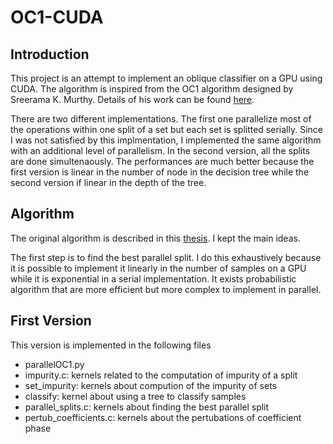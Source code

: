 OC1-CUDA
========

## Introduction
This project is an attempt to implement an oblique classifier on a GPU using CUDA. The algorithm is inspired from the OC1 algorithm designed by Sreerama K. Murthy. Details of his work can be found [here](http://www.cbcb.umd.edu/~salzberg/announce-oc1.html).

There are two different implementations. The first one parallelize most of the operations within one split of a set but each set is splitted serially. Since I was not satisfied by this implmentation, I implemented the same algorithm with an additional level of parallelism. In the second version, all the splits are done simultenaously. The performances are much better because the first version is linear in the number of node in the decision tree while the second version if linear in the depth of the tree.

## Algorithm
The original algorithm is described in this [thesis](http://www.cbcb.umd.edu/~salzberg/docs/murthy_thesis/thesis.html). I kept the main ideas.

The first step is to find the best parallel split. I do this exhaustively because it is possible to implement it linearly in the number of samples on a GPU while it is exponential in a serial implementation. It exists probabilistic algorithm that are more efficient but more complex to implement in parallel.



## First Version
This version is implemented in the following files
* parallelOC1.py
* impurity.c: kernels related to the computation of impurity of a split
* set_impurity: kernels about compution of the impurity of sets
* classify: kernel about using a tree to classify samples
* parallel_splits.c: kernels about finding the best parallel split
* pertub_coefficients.c: kernels about the pertubations of coefficient phase

